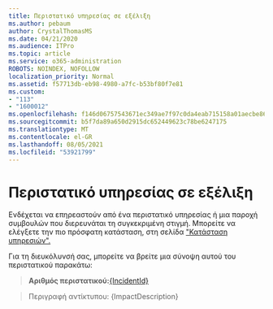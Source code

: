```yaml
---
title: Περιστατικό υπηρεσίας σε εξέλιξη
ms.author: pebaum
author: CrystalThomasMS
ms.date: 04/21/2020
ms.audience: ITPro
ms.topic: article
ms.service: o365-administration
ROBOTS: NOINDEX, NOFOLLOW
localization_priority: Normal
ms.assetid: f57713db-eb98-4980-a7fc-b53bf80f7e81
ms.custom:
- "113"
- "1600012"
ms.openlocfilehash: f146d06757543671ec349ae7f97c0da4eab715158a01aecbe86d07094a582d01
ms.sourcegitcommit: b5f7da89a650d2915dc652449623c78be6247175
ms.translationtype: MT
ms.contentlocale: el-GR
ms.lasthandoff: 08/05/2021
ms.locfileid: "53921799"
---
```

# <a name="service-incident-in-progress"></a>Περιστατικό υπηρεσίας σε εξέλιξη

Ενδέχεται να επηρεαστούν από ένα περιστατικό υπηρεσίας ή μια παροχή συμβουλών που διερευνάται τη συγκεκριμένη στιγμή. Μπορείτε να ελέγξετε την πιο πρόσφατη κατάσταση, στη σελίδα ["Κατάσταση υπηρεσιών".](https://admin.microsoft.com/adminportal/home#/servicehealth)
  
Για τη διευκόλυνσή σας, μπορείτε να βρείτε μια σύνοψη αυτού του περιστατικού παρακάτω:
  
> **Αριθμός περιστατικού:**[{IncidentId}](https://admin.microsoft.com/adminportal/home#/servicehealth)
    
> Περιγραφή αντίκτυπου: {ImpactDescription}
